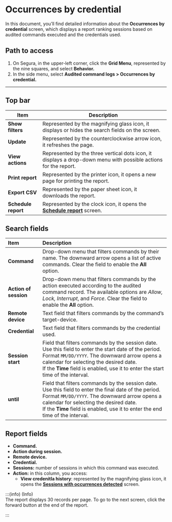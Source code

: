 # Occurrences by credential

In this document, you’ll find detailed information about the **Occurrences by credential** screen, which displays a report ranking sessions based on audited commands executed and the credentials used.

## **Path to access**

1. On Segura, in the upper-left corner, click the **Grid Menu**, represented by the nine squares, and select **Behavior.**  
2. In the side menu, select **Audited command logs > Occurrences by credential.**

***

## **Top bar**

| Item | Description |
| ----- | ----- |
| **Show filters** | Represented by the magnifying glass icon, it displays or hides the search fields on the screen. |
| **Update** | Represented by the counterclockwise arrow icon, it refreshes the page. |
| **View actions** | Represented by the three vertical dots icon, it displays a drop-down menu with possible actions for the report. |
| **Print report** | Represented by the printer icon, it opens a new page for printing the report. |
| **Export CSV** | Represented by the paper sheet icon, it downloads the report. |
| **Schedule report** | Represented by the clock icon, it opens the [**Schedule report**](/v4/docs/general-information-how-to-issue-download-and-schedule-device-reports) screen. |

## **Search fields**

| Item | Description |
| :---- | :---- |
| **Command** | Drop-down menu that filters commands by their name. The downward arrow opens a list of active commands. Clear the field to enable the **All** option.   |
| **Action of session** | Drop-down menu that filters commands by the action executed according to the audited command record. The available options are *Allow, Lock, Interrupt*, and *Force*. Clear the field to enable the **All** option. |
| **Remote device** | Text field that filters commands by the command’s target-device. |
| **Credential** | Text field that filters commands by the credential used. |
| **Session start** | Field that filters commands by the session date. Use this field to enter the start date of the period. Format `MM/DD/YYYY`. The downward arrow opens a calendar for selecting the desired date. <br> If the **Time** field is enabled, use it to enter the start time of the interval. |
| **until** | Field that filters commands by the session date. Use this field to enter the final date of the period. Format `MM/DD/YYYY`. The downward arrow opens a calendar for selecting the desired date.  <br> If the **Time** field is enabled, use it to enter the end time of the interval.  |

## **Report fields**

* **Command.**  
* **Action during session.**  
* **Remote device.**  
* **Credential.**  
* **Sessions:** number of sessions in which this command was executed.  
* **Action:** in this column, you access:  
  * **View credenitla history**: represented by the magnifying glass icon, it opens the **[Sessions with occurrences detected](/v4/docs/sessions-with-occurrences-detected)** screen.  
    

:::(info) (Info)  
The report displays 30 records per page. To go to the next screen, click the forward button at the end of the report.

:::